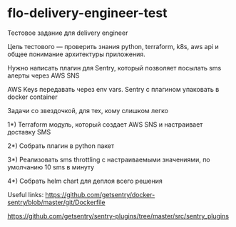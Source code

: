 # flo-delivery-engineer-test
Тестовое задание для delivery engineer

Цель тестового — проверить знания python, terraform, k8s, aws api и общее понимание архитектуры приложения.

Нужно написать плагин для Sentry, который позволяет посылать sms алерты через AWS SNS

AWS Keys передавать через env vars. Sentry с плагином упаковать в docker container

Задачи со звездочкой, для тех, кому слишком легко

1*) Terraform модуль, который создает AWS SNS и настраивает доставку SMS

2*) Собрать плагин в python пакет

3*) Реализовать sms throttling с настраиваемыми значениями, по умолчанию 10 sms в минуту

4*) Собрать helm chart для деплоя всего решения

Useful links:
https://github.com/getsentry/docker-sentry/blob/master/git/Dockerfile

https://github.com/getsentry/sentry-plugins/tree/master/src/sentry_plugins
